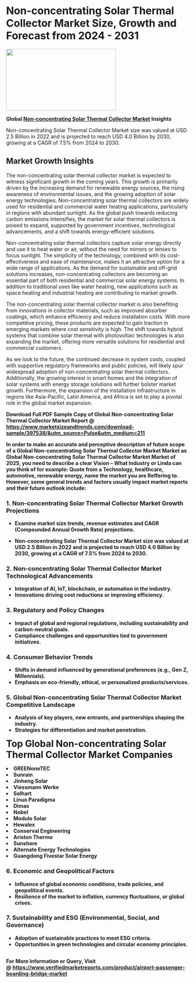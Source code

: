 <H1>Non-concentrating Solar Thermal Collector Market Size, Growth and Forecast from 2024 - 2031</H1><img class="aligncenter size-medium wp-image-584254" src="https://thirdeyenews.in/wp-content/uploads/2024/09/Global-Market-Research-300x168.jpeg" alt="" width="300" height="168" /><p><strong>Global&nbsp;<a href="https://www.marketsizeandtrends.com/download-sample/397538/&amp;utm_source=Pulse&amp;utm_medium=211">Non-concentrating Solar Thermal Collector Market</a> Insights</strong></p><p>Non-concentrating Solar Thermal Collector Market size was valued at USD 2.5 Billion in 2022 and is projected to reach USD 4.0 Billion by 2030, growing at a CAGR of 7.5% from 2024 to 2030.</p><p><h2>Market Growth Insights</h2> <p>The non-concentrating solar thermal collector market is expected to witness significant growth in the coming years. This growth is primarily driven by the increasing demand for renewable energy sources, the rising awareness of environmental issues, and the growing adoption of solar energy technologies. Non-concentrating solar thermal collectors are widely used for residential and commercial water heating applications, particularly in regions with abundant sunlight. As the global push towards reducing carbon emissions intensifies, the market for solar thermal collectors is poised to expand, supported by government incentives, technological advancements, and a shift towards energy-efficient solutions.</p> <p><strong></strong></p> <p>Non-concentrating solar thermal collectors capture solar energy directly and use it to heat water or air, without the need for mirrors or lenses to focus sunlight. The simplicity of the technology, combined with its cost-effectiveness and ease of maintenance, makes it an attractive option for a wide range of applications. As the demand for sustainable and off-grid solutions increases, non-concentrating collectors are becoming an essential part of both residential and commercial solar energy systems. In addition to traditional uses like water heating, new applications such as space heating and industrial heating are contributing to market growth.</p> <p>The non-concentrating solar thermal collector market is also benefiting from innovations in collector materials, such as improved absorber coatings, which enhance efficiency and reduce installation costs. With more competitive pricing, these products are expected to gain traction in emerging markets where cost sensitivity is high. The shift towards hybrid systems that combine solar thermal with photovoltaic technologies is also expanding the market, offering more versatile solutions for residential and commercial customers.</p> <p>As we look to the future, the continued decrease in system costs, coupled with supportive regulatory frameworks and public policies, will likely spur widespread adoption of non-concentrating solar thermal collectors. Additionally, the growing interest in smart homes and the integration of solar systems with energy storage solutions will further bolster market growth. Furthermore, the expansion of the installation infrastructure in regions like Asia-Pacific, Latin America, and Africa is set to play a pivotal role in the global market expansion.</p> <p><strong></p><p><span class=""><strong>Download Full PDF Sample Copy of Global Non-concentrating Solar Thermal Collector Market Report</strong> @ <a href="https://www.marketsizeandtrends.com/download-sample/397538/&amp;utm_source=Pulse&amp;utm_medium=211" target="_blank">https://www.marketsizeandtrends.com/download-sample/397538/&amp;utm_source=Pulse&amp;utm_medium=211</a></span></p><p>In order to make an accurate and perceptive description of future scope of a Global&nbsp;Non-concentrating Solar Thermal Collector Market Market as Global&nbsp;Non-concentrating Solar Thermal Collector Market Market of 2025, you need to describe a clear Vision &ndash; What Industry or Linda can you think of for example: Quote from a Technology, healthcare, automotive, renewable energy, name the market you are Reffering to. However, some general trends and factors usually impact market reports and their future outlook include:</p><h3>1.&nbsp;<strong>Non-concentrating Solar Thermal Collector Market Growth Projections</strong></h3><ul><li>Examine market size trends, revenue estimates and CAGR (Compounded Annual Growth Rate) projections.</li><li><p>Non-concentrating Solar Thermal Collector Market size was valued at USD 2.5 Billion in 2022 and is projected to reach USD 4.0 Billion by 2030, growing at a CAGR of 7.5% from 2024 to 2030.</p></li></ul><h3>2.&nbsp;<strong>Non-concentrating Solar Thermal Collector Market Technological Advancements</strong></h3><ul><li>Integration of AI, IoT, blockchain, or automation in the industry.</li><li>Innovations driving cost reductions or improving efficiency.</li></ul><h3>3.&nbsp;<strong>Regulatory and Policy Changes</strong></h3><ul><li>Impact of global and regional regulations, including sustainability and carbon-neutral goals.</li><li>Compliance challenges and opportunities tied to government initiatives.</li></ul><h3>4.&nbsp;<strong>Consumer Behavior Trends</strong></h3><ul><li>Shifts in demand influenced by generational preferences (e.g., Gen Z, Millennials).</li><li>Emphasis on eco-friendly, ethical, or personalized products/services.</li></ul><h3>5.&nbsp;<strong>Global Non-concentrating Solar Thermal Collector Market Competitive Landscape</strong></h3><ul><li>Analysis of key players, new entrants, and partnerships shaping the industry.</li><li>Strategies for differentiation and market penetration.</li></ul><p data-pm-slice="1 1 []"><span style="color: inherit; font-family: inherit; font-size: 25px;">Top Global Non-concentrating Solar Thermal Collector Market Companies</span></p><div class="" data-test-id=""><p><li>GREENoneTEC</li><li> Sunrain</li><li> Jinheng Solar</li><li> Viessmann Werke</li><li> Solhart</li><li> Linuo Paradigma</li><li> Dimas</li><li> Nobel</li><li> Modulo Solar</li><li> Hewalex</li><li> Conserval Engineering</li><li> Ariston Thermo</li><li> Sunshore</li><li> Alternate Energy Technologies</li><li> Guangdong Fivestar Solar Energy</li></p></div><h3>6.&nbsp;<strong>Economic and Geopolitical Factors</strong></h3><ul><li>Influence of global economic conditions, trade policies, and geopolitical events.</li><li>Resilience of the market to inflation, currency fluctuations, or global crises.</li></ul><h3>7.&nbsp;<strong>Sustainability and ESG (Environmental, Social, and Governance)</strong></h3><ul><li>Adoption of sustainable practices to meet ESG criteria.</li><li>Opportunities in green technologies and circular economy principles.</li></ul><h2><strong style="font-size: 14px;">For More Information or Query, Visit @&nbsp;</strong><a style="background-color: #ffffff; font-size: 14px;" href="https://www.marketsizeandtrends.com/report/non-concentrating-solar-thermal-collector-market/" target="_blank">https://www.verifiedmarketreports.com/product/airport-passenger-boarding-bridge-market</a></h2>

